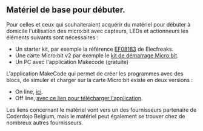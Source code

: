 ## Matériel de base pour débuter.

Pour celles et ceux qui souhaiteraient acquérir du matériel pour débuter à domicile l'utilisation des micro:bit avec capteurs, LEDs et actionneurs les éléments suivants sont nécessaires :

- Un starter kit, par exemple la référence [EF08183](https://www.gotronic.fr/art-starter-kit-pour-micro-bit-ef08183-27221.htm) de Elecfreaks.
- Une carte Micro:bit v2 par exemple le [kit de démarrage Micro:bit](https://www.gotronic.fr/art-kit-de-demarrage-micro-bit-v2-34689.htm).
- Un PC avec l'application Makecode (gratuite)

L'application MakeCode qui permet de créer les programmes avec des blocs, de simuler et charger sur la carte Micro:bit existe en deux versions :

- On line, [ici](https://makecode.microbit.org/).
- Off line, [avec ce lien pour télécharger l'application](https://makecode.microbit.org/offline-app).

Les liens concernant le matériel vont vers un des fournisseurs partenaire de Coderdojo Belgium, mais le matériel peut également se trouver chez de nombreux autres fournisseurs.
